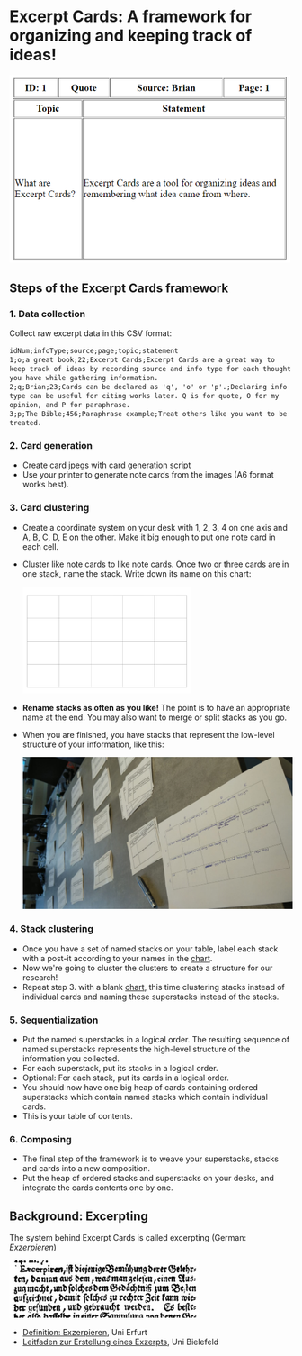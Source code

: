 # Excerpt Cards: A framework for organizing and keeping track of ideas!

<img src="cardExample.png" alt="sampleCard" width="500"/>

## Steps of the Excerpt Cards framework

### 1. Data collection

Collect raw excerpt data in this CSV format:

```csv
idNum;infoType;source;page;topic;statement
1;o;a great book;22;Excerpt Cards;Excerpt Cards are a great way to keep track of ideas by recording source and info type for each thought you have while gathering information.
2;q;Brian;23;Cards can be declared as 'q', 'o' or 'p'.;Declaring info type can be useful for citing works later. Q is for quote, O for my opinion, and P for paraphrase.
3;p;The Bible;456;Paraphrase example;Treat others like you want to be treated.
```

### 2. Card generation

- Create card jpegs with card generation script
- Use your printer to generate note cards from the images (A6 format works best).

### 3. Card clustering

- Create a coordinate system on your desk with 1, 2, 3, 4 on one axis and A, B, C, D, E on the other. Make it big enough to put one note card in each cell.
- Cluster like note cards to like note cards. Once two or three cards are in one stack, name the stack. Write down its name on this chart:

  [<img src="categoryTable.png" alt="chartPicture" width="300"/>](categoryTable.pdf)

- **Rename stacks as often as you like!** The point is to have an appropriate name at the end. You may also want to merge or split stacks as you go.
- When you are finished, you have stacks that represent the low-level structure of your information, like this:

  <img src="clusterCards.jpg" alt="clusteredCards" width="500"/>

### 4. Stack clustering

- Once you have a set of named stacks on your table, label each stack with a post-it according to your names in the [chart](categoryTable.png).
- Now we're going to cluster the clusters to create a structure for our research!
- Repeat step 3. with a blank [chart](categoryTable.png), this time clustering stacks instead of individual cards and naming these superstacks instead of the stacks.


### 5. Sequentialization

- Put the named superstacks in a logical order. The resulting sequence of named superstacks represents the high-level structure of the information you collected. 
- For each superstack, put its stacks in a logical order.
- Optional: For each stack, put its cards in a logical order.
- You should now have one big heap of cards containing ordered superstacks which contain named stacks which contain individual cards.
- This is your table of contents.

### 6. Composing

- The final step of the framework is to weave your superstacks, stacks and cards into a new composition. 
- Put the heap of ordered stacks and superstacks on your desks, and integrate the cards contents one by one.




## Background: Excerpting

The system behind Excerpt Cards is called excerpting (German: *Exzerpieren*)

[![](exzerpiren.jpg)][1]

- [Definition: Exzerpieren](https://www.uni-erfurt.de/seminarfach/kurs/9/#c67025), Uni Erfurt
- [Leitfaden zur Erstellung eines Exzerpts](https://www.uni-bielefeld.de/erziehungswissenschaft//scs/pdf/leitfaeden/studierende/exzerpt.pdf), Uni Bielefeld
<!-- - [How do I excerpt?](https://www.uni-kassel.de/uni/index.php?eID=dumpFile&t=f&f=907&token=57252036805e1227831a802f377dde1c13925dbc), Uni Kassel -->
<!-- - [Exzerpieren](https://www.europa-uni.de/de/struktur/zsfl/institutionen/schreibzentrum/angebote/lehrende/materialien/Exzerpieren.pdf), Europa-Uni Frankfurt (Oder)
- [Leitfaden: Ein Exzerpt erstllen](https://mentoren.philol.uni-leipzig.de/fileadmin/mentoren.philol.uni-leipzig.de/uploads/dokumente/Leitfaden_Exzerpt_01.pdf), Uni Leipzig -->

[1]:https://www.uni-erfurt.de/seminarfach/kurs/9/#c67025